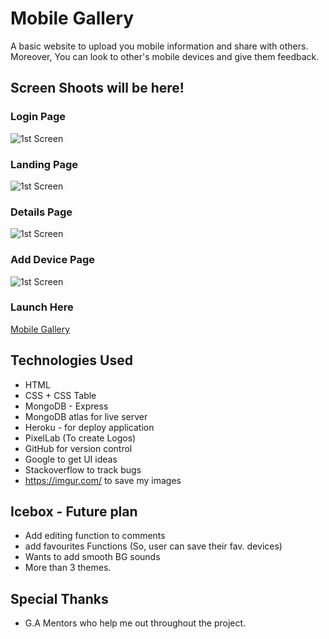 # Mobile Gallery

A basic website to upload you mobile information and share with others. Moreover, You can look to other's
mobile devices and give them feedback.


## Screen Shoots will be here!

### Login Page
![1st Screen](https://imgur.com/oMqmZQm.png)

### Landing Page
![1st Screen](https://imgur.com/0sInITp.png)

### Details Page
![1st Screen](https://imgur.com/fz9GhZf.png)

### Add Device Page
![1st Screen](https://imgur.com/PBxOPE7.png)

### Launch Here
[Mobile Gallery](https://mobile-gallery-786.herokuapp.com/)


## Technologies Used
* HTML
* CSS + CSS Table
* MongoDB - Express
* MongoDB atlas for live server
* Heroku - for deploy application
* PixelLab (To create Logos)
* GitHub for version control
* Google to get UI ideas
* Stackoverflow to track bugs
* https://imgur.com/ to save my images


## Icebox - Future plan

* Add editing function to comments
* add favourites Functions (So, user can save their fav. devices)
* Wants to add smooth BG sounds
* More than 3 themes.


## Special Thanks

* G.A Mentors who help me out throughout the project.